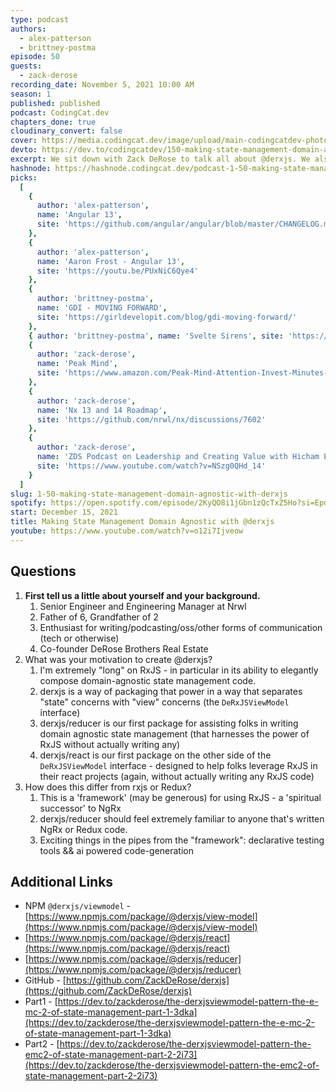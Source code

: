```yaml
---
type: podcast
authors:
  - alex-patterson
  - brittney-postma
episode: 50
guests:
  - zack-derose
recording_date: November 5, 2021 10:00 AM
season: 1
published: published
podcast: CodingCat.dev
chapters_done: true
cloudinary_convert: false
cover: https://media.codingcat.dev/image/upload/main-codingcatdev-photo/Making_State_Management_Domain_Agnostic_with_derxjs.png
devto: https://dev.to/codingcatdev/150-making-state-management-domain-agnostic-with-derxjs-1dh2
excerpt: We sit down with Zack DeRose to talk all about @derxjs. We also break down RxJS and its ability to elegantly compose domain-agnostic state management code.
hashnode: https://hashnode.codingcat.dev/podcast-1-50-making-state-management-domain-agnostic-with-derxjs
picks:
  [
    {
      author: 'alex-patterson',
      name: 'Angular 13',
      site: 'https://github.com/angular/angular/blob/master/CHANGELOG.md'
    },
    {
      author: 'alex-patterson',
      name: 'Aaron Frost - Angular 13',
      site: 'https://youtu.be/PUxNiC6Qye4'
    },
    {
      author: 'brittney-postma',
      name: 'GDI - MOVING FORWARD',
      site: 'https://girldevelopit.com/blog/gdi-moving-forward/'
    },
    { author: 'brittney-postma', name: 'Svelte Sirens', site: 'https://sveltesirens.dev/' },
    {
      author: 'zack-derose',
      name: 'Peak Mind',
      site: 'https://www.amazon.com/Peak-Mind-Attention-Invest-Minutes-ebook/dp/B08THNJ978'
    },
    {
      author: 'zack-derose',
      name: 'Nx 13 and 14 Roadmap',
      site: 'https://github.com/nrwl/nx/discussions/7602'
    },
    {
      author: 'zack-derose',
      name: 'ZDS Podcast on Leadership and Creating Value with Hicham El Hammouchi and Youssef Taghlabi',
      site: 'https://www.youtube.com/watch?v=NSzg0QHd_14'
    }
  ]
slug: 1-50-making-state-management-domain-agnostic-with-derxjs
spotify: https://open.spotify.com/episode/2KyQO8i1jGbn1zQcTxZ5Ho?si=EpqYq5w8Rm6JFe_d5vTbRg
start: December 15, 2021
title: Making State Management Domain Agnostic with @derxjs
youtube: https://www.youtube.com/watch?v=o12i7Ijveow
---
```


## Questions

1. **First tell us a little about yourself and your background.**
   1. Senior Engineer and Engineering Manager at Nrwl
   2. Father of 6, Grandfather of 2
   3. Enthusiast for writing/podcasting/oss/other forms of communication (tech or otherwise)
   4. Co-founder DeRose Brothers Real Estate
2. What was your motivation to create @derxjs?
   1. I'm extremely "long" on RxJS - in particular in its ability to elegantly compose domain-agnostic state management code.
   2. derxjs is a way of packaging that power in a way that separates "state" concerns with "view" concerns (the `DeRxJSViewModel` interface)
   3. derxjs/reducer is our first package for assisting folks in writing domain agnostic state management (that harnesses the power of RxJS without actually writing any)
   4. derxjs/react is our first package on the other side of the `DeRxJSViewModel` interface - designed to help folks leverage RxJS in their react projects (again, without actually writing any RxJS code)
3. How does this differ from rxjs or Redux?
   1. This is a 'framework' (may be generous) for using RxJS - a 'spiritual successor' to NgRx
   2. derxjs/reducer should feel extremely familiar to anyone that's written NgRx or Redux code.
   3. Exciting things in the pipes from the "framework": declarative testing tools && ai powered code-generation

## Additional Links

- NPM `@derxjs/viewmodel` - [https://www.npmjs.com/package/@derxjs/view-model](https://www.npmjs.com/package/@derxjs/view-model)
- [https://www.npmjs.com/package/@derxjs/react](https://www.npmjs.com/package/@derxjs/react)
- [https://www.npmjs.com/package/@derxjs/reducer](https://www.npmjs.com/package/@derxjs/reducer)
- GitHub - [https://github.com/ZackDeRose/derxjs](https://github.com/ZackDeRose/derxjs)
- Part1 - [https://dev.to/zackderose/the-derxjsviewmodel-pattern-the-e-mc-2-of-state-management-part-1-3dka](https://dev.to/zackderose/the-derxjsviewmodel-pattern-the-e-mc-2-of-state-management-part-1-3dka)
- Part2 - [https://dev.to/zackderose/the-derxjsviewmodel-pattern-the-emc2-of-state-management-part-2-2i73](https://dev.to/zackderose/the-derxjsviewmodel-pattern-the-emc2-of-state-management-part-2-2i73)
